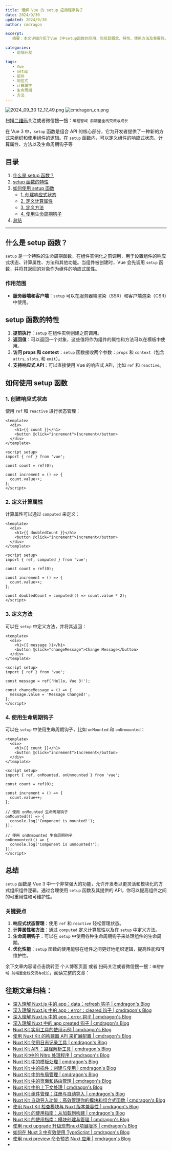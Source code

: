 ```yaml
---
title: 理解 Vue 的 setup 应用程序钩子
date: 2024/9/30
updated: 2024/9/30
author: cmdragon

excerpt:
   摘要：本文详细介绍了Vue 3中setup函数的应用，包括其概念、特性、使用方法及重要性。setup函数作为组合API的核心，在组件实例化前被调用，用于设置响应式状态、计算属性、方法和生命周期钩子，支持在SSR和CSR中使用。

categories:
   - 前端开发

tags:
   - Vue
   - setup
   - 组件
   - 响应式
   - 计算属性
   - 生命周期
   - 方法
---
```


<img src="https://static.cmdragon.cn/blog/images/2024_09_30 12_17_49.png@blog" title="2024_09_30 12_17_49.png" alt="2024_09_30 12_17_49.png"/>


<img src="https://static.cmdragon.cn/blog/images/cmdragon_cn.png" title="cmdragon_cn.png" alt="cmdragon_cn.png"/>


扫描[二维码](https://static.cmdragon.cn/blog/images/cmdragon_cn.png)关注或者微信搜一搜：`编程智域 前端至全栈交流与成长`



在 Vue 3 中，`setup` 函数是组合 API 的核心部分，它为开发者提供了一种新的方式来组织和使用组件的逻辑。在 `setup` 函数内，可以定义组件的响应式状态、计算属性、方法以及生命周期钩子等

## 目录

1. [什么是 setup 函数？](#什么是-setup-函数)
2. [setup 函数的特性](#setup-函数的特性)
3. [如何使用 setup 函数](#如何使用-setup-函数)
   - [1. 创建响应式状态](#1-创建响应式状态)
   - [2. 定义计算属性](#2-定义计算属性)
   - [3. 定义方法](#3-定义方法)
   - [4. 使用生命周期钩子](#4-使用生命周期钩子)
4. [总结](#总结)

---

## 什么是 setup 函数？

`setup` 是一个特殊的生命周期函数，在组件实例化之前调用，用于设置组件的响应式状态、计算属性、方法和其他功能。当组件被创建时，Vue 会先调用 `setup` 函数，并将其返回的对象作为组件的响应式属性。

### 作用范围

- **服务器端和客户端**：`setup` 可以在服务器端渲染（SSR）和客户端渲染（CSR）中使用。

## setup 函数的特性

1. **提前执行**：`setup` 在组件实例创建之前调用。
2. **返回值**：可以返回一个对象，这些值将作为组件的属性和方法可以在模板中使用。
3. **访问 props 和 context**：`setup` 函数接收两个参数：`props` 和 `context`（包含 `attrs`, `slots`, 和 `emit`）。
4. **支持响应式 API**：可以直接使用 Vue 的响应式 API，比如 `ref` 和 `reactive`。

## 如何使用 setup 函数

### 1. 创建响应式状态

使用 `ref` 和 `reactive` 进行状态管理：

```vue
<template>
  <div>
    <h1>{{ count }}</h1>
    <button @click="increment">Increment</button>
  </div>
</template>

<script setup>
import { ref } from 'vue';

const count = ref(0);

const increment = () => {
  count.value++;
};
</script>
```

### 2. 定义计算属性

计算属性可以通过 `computed` 来定义：

```vue
<template>
  <div>
    <h1>{{ doubledCount }}</h1>
    <button @click="increment">Increment</button>
  </div>
</template>

<script setup>
import { ref, computed } from 'vue';

const count = ref(0);

const increment = () => {
  count.value++;
};

const doubledCount = computed(() => count.value * 2);
</script>
```

### 3. 定义方法

可以在 `setup` 中定义方法，并将其返回：

```vue
<template>
  <div>
    <h1>{{ message }}</h1>
    <button @click="changeMessage">Change Message</button>
  </div>
</template>

<script setup>
import { ref } from 'vue';

const message = ref('Hello, Vue 3!');

const changeMessage = () => {
  message.value = 'Message Changed!';
};
</script>
```

### 4. 使用生命周期钩子

可以在 `setup` 中使用生命周期钩子，比如 `onMounted` 和 `onUnmounted`：

```vue
<template>
  <div>
    <h1>{{ count }}</h1>
    <button @click="increment">Increment</button>
  </div>
</template>

<script setup>
import { ref, onMounted, onUnmounted } from 'vue';

const count = ref(0);

const increment = () => {
  count.value++;
};

// 使用 onMounted 生命周期钩子
onMounted(() => {
  console.log('Component is mounted!');
});

// 使用 onUnmounted 生命周期钩子
onUnmounted(() => {
  console.log('Component is unmounted!');
});
</script>
```

## 总结

`setup` 函数是 Vue 3 中一个非常强大的功能，允许开发者以更灵活和模块化的方式组织组件逻辑。通过合理使用 `setup` 函数及其提供的 API，你可以提高组件之间的可重用性和可维护性。

### 关键要点

1. **响应式状态管理**：使用 `ref` 和 `reactive` 轻松管理状态。
2. **计算属性和方法**：通过 `computed` 定义计算属性以及在 `setup` 中定义方法。
3. **生命周期钩子**：可以在 `setup` 中使用各种生命周期钩子来处理组件的生命周期。
4. **优化性能**：`setup` 函数的使用能够在组件之间更好地组织逻辑，提高性能和可维护性。


余下文章内容请点击跳转至 个人博客页面 或者 扫码关注或者微信搜一搜：`编程智域 前端至全栈交流与成长`，阅读完整的文章：

## 往期文章归档：

- [深入理解 Nuxt.js 中的 app：data：refresh 钩子 | cmdragon's Blog](https://blog.cmdragon.cn/posts/6f0c4f34bc45/)
- [深入理解 Nuxt.js 中的 app：error：cleared 钩子 | cmdragon's Blog](https://blog.cmdragon.cn/posts/732d62232fb8/)
- [深入理解 Nuxt.js 中的 app：error 钩子 | cmdragon's Blog](https://blog.cmdragon.cn/posts/cb83a085e7a4/)
- [深入理解 Nuxt 中的 app created 钩子 | cmdragon's Blog](https://blog.cmdragon.cn/posts/188ad06ef45a/)
- [Nuxt Kit 实用工具的使用示例 | cmdragon's Blog](https://blog.cmdragon.cn/posts/a66da411afd2/)
- [使用 Nuxt Kit 的构建器 API 来扩展配置 | cmdragon's Blog](https://blog.cmdragon.cn/posts/f6e87c3cf111/)
- [Nuxt Kit 使用日志记录工具 | cmdragon's Blog](https://blog.cmdragon.cn/posts/37ad5a680e7d/)
- [Nuxt Kit API ：路径解析工具 | cmdragon's Blog](https://blog.cmdragon.cn/posts/441492dbf6ae/)
- [Nuxt Kit中的 Nitro 处理程序 | cmdragon's Blog](https://blog.cmdragon.cn/posts/2bd1fe409aca/)
- [Nuxt Kit 中的模板处理 | cmdragon's Blog](https://blog.cmdragon.cn/posts/4cf144d7b562/)
- [Nuxt Kit 中的插件：创建与使用 | cmdragon's Blog](https://blog.cmdragon.cn/posts/080baafc9cf0/)
- [Nuxt Kit 中的布局管理 | cmdragon's Blog](https://blog.cmdragon.cn/posts/1c99e3fc4fb0/)
- [Nuxt Kit 中的页面和路由管理 | cmdragon's Blog](https://blog.cmdragon.cn/posts/85c68e006ffc/)
- [Nuxt Kit 中的上下文处理 | cmdragon's Blog](https://blog.cmdragon.cn/posts/83b074b7a330/)
- [Nuxt Kit 组件管理：注册与自动导入 | cmdragon's Blog](https://blog.cmdragon.cn/posts/1097e357ea9a/)
- [Nuxt Kit 自动导入功能：高效管理你的模块和组合式函数 | cmdragon's Blog](https://blog.cmdragon.cn/posts/54548c5422db/)
- [使用 Nuxt Kit 检查模块与 Nuxt 版本兼容性 | cmdragon's Blog](https://blog.cmdragon.cn/posts/7739f2e3f502/)
- [Nuxt Kit 的使用指南：从加载到构建 | cmdragon's Blog](https://blog.cmdragon.cn/posts/89214487bbdc/)
- [Nuxt Kit 的使用指南：模块创建与管理 | cmdragon's Blog](https://blog.cmdragon.cn/posts/4dc052ff586b/)
- [使用 nuxi upgrade 升级现有nuxt项目版本 | cmdragon's Blog](https://blog.cmdragon.cn/posts/07ce67a781de/)
- [如何在 Nuxt 3 中有效使用 TypeScript | cmdragon's Blog](https://blog.cmdragon.cn/posts/cd079a58ef40/)
- [使用 nuxi preview 命令预览 Nuxt 应用 | cmdragon's Blog](https://blog.cmdragon.cn/posts/7f243ae60d60/)
-

